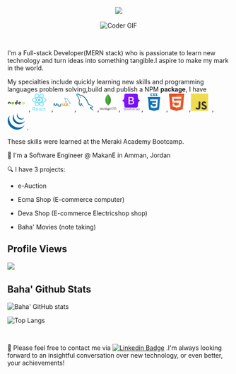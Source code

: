 <p align="center">
  <img src="https://readme-typing-svg.herokuapp.com?font=Lobster&size=30&color=F73569&lines=Hi+I'm+Baha'+Abu-Elwan;Full-Stack+Web+Devlopment+">
</p>
<div>
<p align="center">

<img src="https://media.giphy.com/media/SWoSkN6DxTszqIKEqv/giphy.gif" alt="Coder GIF" width="500">
  </div>
</br>

I'm a Full-stack Developer(MERN stack) who is passionate to learn new technology and turn ideas
into something tangible.I aspire to make my mark in the world.


My specialties include quickly learning new skills and programming languages problem solving,build and publish a NPM  𝐩𝐚𝐜𝐤𝐚𝐠𝐞, I have   
<img src="https://github.com/devicons/devicon/blob/master/icons/nodejs/nodejs-original-wordmark.svg" title="NodeJS" alt="NodeJS" width="40" height="40"/>&nbsp;
,<img src="https://github.com/devicons/devicon/blob/master/icons/react/react-original-wordmark.svg" title="React" alt="React" width="40" height="40"/>&nbsp;
,<img src="https://github.com/devicons/devicon/blob/master/icons/mysql/mysql-original-wordmark.svg" title="MySQL"  alt="MySQL" width="40" height="40"/>&nbsp;
,<img src="https://github.com/devicons/devicon/blob/master/icons/mysql/mysql-original.svg" title="mysql" alt="mysql" width="40" height="40"/>&nbsp;
,<img src="https://github.com/devicons/devicon/blob/master/icons/mongodb/mongodb-original-wordmark.svg"  title="mongodb" alt="mongodb" width="40" height="40"/>&nbsp;, <img src="https://github.com/devicons/devicon/blob/master/icons/bootstrap/bootstrap-original-wordmark.svg"  title="bootstrap" alt="bootstrap" width="40" height="40"/>&nbsp;,
<img src="https://github.com/devicons/devicon/blob/master/icons/css3/css3-plain-wordmark.svg"  title="CSS3" alt="CSS" width="40" height="40"/>&nbsp;
,<img src="https://github.com/devicons/devicon/blob/master/icons/html5/html5-original.svg" title="HTML5" alt="HTML" width="40" height="40"/>&nbsp;
,<img src="https://github.com/devicons/devicon/blob/master/icons/javascript/javascript-original.svg" title="JavaScript" alt="JavaScript" width="40" height="40"/>&nbsp;
,<img src="https://github.com/devicons/devicon/blob/master/icons/jquery/jquery-plain.svg" title="jquery" alt="jquery" width="40" height="40"/>&nbsp;.

These skills were learned at the Meraki Academy Bootcamp.

🔭 I'm a Software Engineer @ MakanE in Amman, Jordan

🔍 I have 3 projects:
- <p>e-Auction</p> 
- <p>Ecma Shop (E-commerce computer)</p>
-  <p>Deva Shop (E-commerce Electricshop shop)</p>
- <p>Baha' Movies (note taking)</p>


## Profile Views
<img src="https://profile-counter.glitch.me/BahaAbuelwan/count.svg">

<br />

## Baha' Github Stats
![Baha' GitHub stats](https://github-readme-stats.vercel.app/api?username=BahaAbuelwan&count_private=true&show_icons=true&theme=dark)
<br />

![Top Langs](https://github-readme-stats.vercel.app/api/top-langs/?username=AnasAlkhamis&show_icons=true&theme=radical)

<br />

<!-- [![GitHub Streak](https://github-readme-streak-stats.herokuapp.com/?user=BahaAbuelwan&theme=radical)](https://git.io/streak-stats) 
<br /> -->

💬 Please feel free to contact me via [![Linkedin Badge](https://img.shields.io/badge/-Baha'-blue?style=flat&logo=Linkedin&logoColor=white)](https://www.linkedin.com/in/bahaabuelwan/) .I'm always looking forward to an insightful conversation over new technology, or even better, your achievements!
